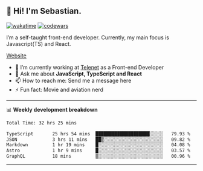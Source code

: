 ## 👋 Hi! I'm Sebastian.

[![wakatime](https://wakatime.com/badge/user/df0036c6-328a-4a39-be9b-e49417ed22a1.svg)](https://wakatime.com/@df0036c6-328a-4a39-be9b-e49417ed22a1)
[![codewars](https://www.codewars.com/users/sebavuye/badges/small)](https://www.codewars.com/users/sebavuye)

I’m a self-taught front-end developer. Currently, my main focus is Javascript(TS) and React.

[Website](https://sebastianvuye.be)

- 🔭 I’m currently working at [Telenet](https://telenet.be/) as a Front-end Developer
- 💬 Ask me about **JavaScript, TypeScript and React**
- 📫 How to reach me: Send me a message here
- ⚡ Fun fact: Movie and aviation nerd

-------

📊 **Weekly development breakdown**

<!--START_SECTION:waka-->

```txt
Total Time: 32 hrs 25 mins

TypeScript       25 hrs 54 mins  ████████████████████░░░░░   79.93 %
JSON             3 hrs 11 mins   ██▒░░░░░░░░░░░░░░░░░░░░░░   09.82 %
Markdown         1 hr 19 mins    █░░░░░░░░░░░░░░░░░░░░░░░░   04.08 %
Astro            1 hr 9 mins     █░░░░░░░░░░░░░░░░░░░░░░░░   03.57 %
GraphQL          18 mins         ▒░░░░░░░░░░░░░░░░░░░░░░░░   00.96 %
```

<!--END_SECTION:waka-->
-------
